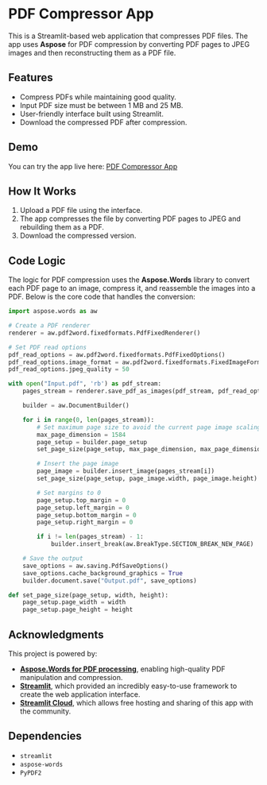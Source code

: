 # PDF Compressor App
This is a Streamlit-based web application that compresses PDF files. The app uses **Aspose** for PDF compression by converting PDF pages to JPEG images and then reconstructing them as a PDF file.

## Features
- Compress PDFs while maintaining good quality.
- Input PDF size must be between 1 MB and 25 MB.
- User-friendly interface built using Streamlit.
- Download the compressed PDF after compression.

## Demo
You can try the app live here: [PDF Compressor App](https://ak-pdf-compress.streamlit.app)

## How It Works
1. Upload a PDF file using the interface.
2. The app compresses the file by converting PDF pages to JPEG and rebuilding them as a PDF.
3. Download the compressed version.

## Code Logic

The logic for PDF compression uses the **Aspose.Words** library to convert each PDF page to an image, compress it, and reassemble the images into a PDF. Below is the core code that handles the conversion:

```python
import aspose.words as aw

# Create a PDF renderer
renderer = aw.pdf2word.fixedformats.PdfFixedRenderer()

# Set PDF read options
pdf_read_options = aw.pdf2word.fixedformats.PdfFixedOptions()
pdf_read_options.image_format = aw.pdf2word.fixedformats.FixedImageFormat.JPEG
pdf_read_options.jpeg_quality = 50

with open("Input.pdf", 'rb') as pdf_stream:
    pages_stream = renderer.save_pdf_as_images(pdf_stream, pdf_read_options)

    builder = aw.DocumentBuilder()

    for i in range(0, len(pages_stream)):
        # Set maximum page size to avoid the current page image scaling.
        max_page_dimension = 1584
        page_setup = builder.page_setup
        set_page_size(page_setup, max_page_dimension, max_page_dimension)

        # Insert the page image
        page_image = builder.insert_image(pages_stream[i])
        set_page_size(page_setup, page_image.width, page_image.height)

        # Set margins to 0
        page_setup.top_margin = 0
        page_setup.left_margin = 0
        page_setup.bottom_margin = 0
        page_setup.right_margin = 0

        if i != len(pages_stream) - 1:
            builder.insert_break(aw.BreakType.SECTION_BREAK_NEW_PAGE)

    # Save the output
    save_options = aw.saving.PdfSaveOptions()
    save_options.cache_background_graphics = True
    builder.document.save("Output.pdf", save_options)

def set_page_size(page_setup, width, height):
    page_setup.page_width = width
    page_setup.page_height = height
```

## Acknowledgments
This project is powered by:
- **[Aspose.Words for PDF processing](https://products.aspose.com/words/)**, enabling high-quality PDF manipulation and compression.
- **[Streamlit](https://streamlit.io/)**, which provided an incredibly easy-to-use framework to create the web application interface.
- **[Streamlit Cloud](https://streamlit.io/cloud)**, which allows free hosting and sharing of this app with the community.

## Dependencies
- `streamlit`
- `aspose-words`
- `PyPDF2`
